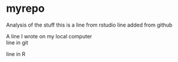 # myrepo
Analysis of the stuff
this is a line from rstudio
line added from github

A line I wrote on my local computer  
line in git


line in R

